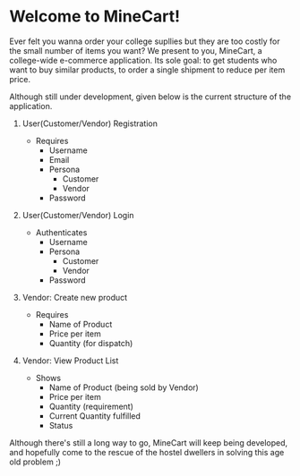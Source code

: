 # Welcome to MineCart!

Ever felt you wanna order your college supllies but they are too costly for the small number of items you want? We present to you, MineCart, a college-wide e-commerce application.
Its sole goal: to get students who want to buy similar products, to order a single shipment to reduce per item price.

Although still under development, given below is the current structure of the application.

1. User(Customer/Vendor) Registration
	- Requires
		- Username
		- Email
		- Persona
			- Customer
			- Vendor
		- Password

2. User(Customer/Vendor) Login
	- Authenticates
		- Username
		- Persona
			- Customer
			- Vendor
		- Password
		
3. Vendor: Create new product
	- Requires
		- Name of Product
		- Price per item
		- Quantity (for dispatch)

4. Vendor: View Product List
	- Shows 
		- Name of Product (being sold by Vendor)
		- Price per item
		- Quantity (requirement)
		- Current Quantity fulfilled
		- Status

Although there's still a long way to go, MineCart will keep being developed, and hopefully 
come to the rescue of the hostel dwellers in solving this age old problem ;)
